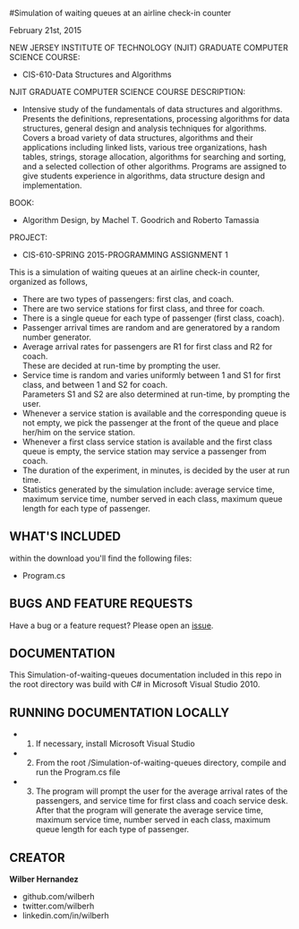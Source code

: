 #Simulation of waiting queues at an airline check-in counter

February 21st, 2015

NEW JERSEY INSTITUTE OF TECHNOLOGY (NJIT) GRADUATE COMPUTER SCIENCE COURSE:  
- CIS-610-Data Structures and Algorithms


NJIT GRADUATE COMPUTER SCIENCE COURSE DESCRIPTION: 
- Intensive study of the fundamentals of data structures and algorithms. Presents the definitions, representations, processing algorithms for data structures, general design and analysis techniques for algorithms. Covers a broad variety of data structures, algorithms and their applications including linked lists, various tree organizations, hash tables, strings, storage allocation, algorithms for searching and sorting, and a selected collection of other algorithms. Programs are assigned to give students experience in algorithms, data structure design and implementation.

BOOK:  
- Algorithm Design, by Machel T. Goodrich and Roberto Tamassia


PROJECT:  
- CIS-610-SPRING 2015-PROGRAMMING ASSIGNMENT 1


This is a simulation of waiting queues at an airline check-in counter, organized as follows, 
- There are two types of passengers: first clas, and coach.  
- There are two service stations for first class, and three for coach.  
- There is a single queue for each type of passenger (first class, coach).  
- Passenger arrival times are random and are generatored by a random number generator.  
- Average arrival rates for passengers are R1 for first class and R2 for coach.  
These are decided at run-time by prompting the user.  
- Service time is random and varies uniformly between 1 and S1 for first class, 
and between 1 and S2 for coach.  
Parameters S1 and S2 are also determined at run-time, by prompting the user.  
- Whenever a service station is available and the corresponding queue is not empty, 
we pick the passenger at the front of the queue and place her/him on the service station.  
- Whenever a first class service station is available and the first class queue is empty, 
the service station may service a passenger from coach.  
- The duration of the experiment, in minutes, is decided by the user at run time.  
- Statistics generated by the simulation include: average service time, maximum service time, 
number served in each class, maximum queue length for each type of passenger.  

## WHAT'S INCLUDED
within the download you'll find the following files:
- Program.cs

## BUGS AND FEATURE REQUESTS
Have a bug or a feature request? Please open an [issue](https://github.com/wilberh/Simulation-of-waiting-queues/issues/new).

## DOCUMENTATION
This Simulation-of-waiting-queues documentation included in this repo in the root directory was build with C# in Microsoft Visual Studio 2010.  

## RUNNING DOCUMENTATION LOCALLY
- 1. If necessary, install Microsoft Visual Studio
- 2. From the root /Simulation-of-waiting-queues directory, compile and run the Program.cs file 
- 3. The program will prompt the user for the average arrival rates of the passengers, and service time for first class and coach service desk.  After that the program will generate the average service time, maximum service time, number served in each class, maximum queue length for each type of passenger.

## CREATOR
**Wilber Hernandez**
- github.com/wilberh
- twitter.com/wilberh
- linkedin.com/in/wilberh

